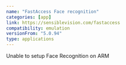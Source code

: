```yaml
---
name: "FastAccess Face recognition"
categories: [app]
link: https://sensiblevision.com/fastaccess
compatibility: emulation
versionFrom: "5.0.94"
type: applications
---
```


Unable to setup Face Recognition on ARM